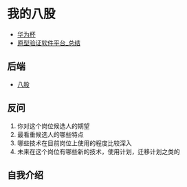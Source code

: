 # 我的八股

- [华为杯](华为杯笔记.md)
- [原型验证软件平台_总结](原型验证软件平台_总结.md)

## 后端
- [八股](./后端_八股/Readme.md)


## 反问

1. 你对这个岗位候选人的期望
2. 最看重候选人的哪些特点
3. 哪些技术在目前岗位上使用的程度比较深入
4. 未来在这个岗位有哪些新的技术，使用计划，迁移计划之类的

## 自我介绍

